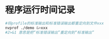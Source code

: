 # 程序运行时间记录

```bash
#将profile的标准输出和标准错误输出都重定向到文件xxx
nvprof ./demo &>xxx
#2>&1 意思是把“标准错误输出”重定向到“标准输出”
```
